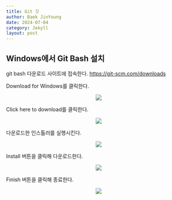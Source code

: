 ```yaml
---
title: Git 깃
author: Baek JinYoung
date: 2024-07-04
category: Jekyll
layout: post
---
```


Windows에서 Git Bash 설치
-

git bash 다운로드 사이트에 접속한다.
<https://git-scm.com/downloads>

Download for Windows를 클릭한다.
<center><img src="https://github.com/BaekJinYoung/BaekJinYoung.github.io/assets/98303264/fee4fcfc-f508-45aa-b29e-2454a4b5c9fb"></center>

Click here to download를 클릭한다.

<center><img src="https://github.com/BaekJinYoung/BaekJinYoung.github.io/assets/98303264/73ffda52-db7a-4394-a774-660a056787e7"></center>

다운로드한 인스톨러를 실행시킨다.

<center><img src="https://github.com/BaekJinYoung/BaekJinYoung.github.io/assets/98303264/9bd28a1d-1266-4ac5-bd3d-9017a1f4bcd3"></center>

Install 버튼을 클릭해 다운로드한다.

<center><img src="https://github.com/BaekJinYoung/BaekJinYoung.github.io/assets/98303264/2dfcf57a-d9eb-43a2-8169-f224a3dd57f9"></center>

Finish 버튼을 클릭해 종료한다.

<center><img src="https://github.com/BaekJinYoung/BaekJinYoung.github.io/assets/98303264/8c1b2e3c-8c4d-48ae-9020-d2692834f71b"></center>